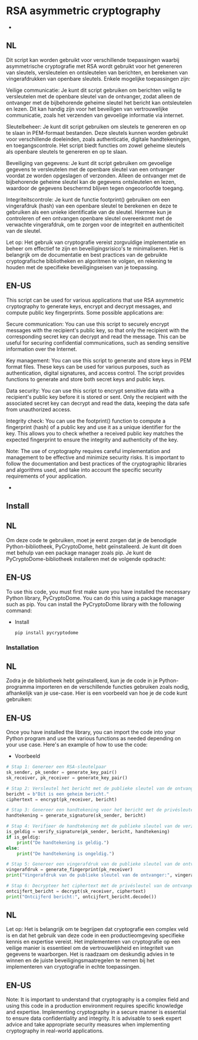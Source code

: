 # RSA asymmetric cryptography
-
NL
-
Dit script kan worden gebruikt voor verschillende toepassingen waarbij asymmetrische cryptografie met RSA wordt gebruikt voor het genereren van sleutels, versleutelen en ontsleutelen van berichten, en berekenen van vingerafdrukken van openbare sleutels. Enkele mogelijke toepassingen zijn:

Veilige communicatie: Je kunt dit script gebruiken om berichten veilig te versleutelen met de openbare sleutel van de ontvanger, zodat alleen de ontvanger met de bijbehorende geheime sleutel het bericht kan ontsleutelen en lezen. Dit kan handig zijn voor het beveiligen van vertrouwelijke communicatie, zoals het verzenden van gevoelige informatie via internet.

Sleutelbeheer: Je kunt dit script gebruiken om sleutels te genereren en op te slaan in PEM-formaat bestanden. Deze sleutels kunnen worden gebruikt voor verschillende doeleinden, zoals authenticatie, digitale handtekeningen, en toegangscontrole. Het script biedt functies om zowel geheime sleutels als openbare sleutels te genereren en op te slaan.

Beveiliging van gegevens: Je kunt dit script gebruiken om gevoelige gegevens te versleutelen met de openbare sleutel van een ontvanger voordat ze worden opgeslagen of verzonden. Alleen de ontvanger met de bijbehorende geheime sleutel kan de gegevens ontsleutelen en lezen, waardoor de gegevens beschermd blijven tegen ongeoorloofde toegang.

Integriteitscontrole: Je kunt de functie footprint() gebruiken om een vingerafdruk (hash) van een openbare sleutel te berekenen en deze te gebruiken als een unieke identificatie van de sleutel. Hiermee kun je controleren of een ontvangen openbare sleutel overeenkomt met de verwachte vingerafdruk, om te zorgen voor de integriteit en authenticiteit van de sleutel.

Let op: Het gebruik van cryptografie vereist zorgvuldige implementatie en beheer om effectief te zijn en beveiligingsrisico's te minimaliseren. Het is belangrijk om de documentatie en best practices van de gebruikte cryptografische bibliotheken en algoritmen te volgen, en rekening te houden met de specifieke beveiligingseisen van je toepassing.



EN-US
-
This script can be used for various applications that use RSA asymmetric cryptography to generate keys, encrypt and decrypt messages, and compute public key fingerprints. Some possible applications are:

Secure communication: You can use this script to securely encrypt messages with the recipient's public key, so that only the recipient with the corresponding secret key can decrypt and read the message. This can be useful for securing confidential communications, such as sending sensitive information over the Internet.

Key management: You can use this script to generate and store keys in PEM format files. These keys can be used for various purposes, such as authentication, digital signatures, and access control. The script provides functions to generate and store both secret keys and public keys.

Data security: You can use this script to encrypt sensitive data with a recipient's public key before it is stored or sent. Only the recipient with the associated secret key can decrypt and read the data, keeping the data safe from unauthorized access.

Integrity check: You can use the footprint() function to compute a fingerprint (hash) of a public key and use it as a unique identifier for the key. This allows you to check whether a received public key matches the expected fingerprint to ensure the integrity and authenticity of the key.

Note: The use of cryptography requires careful implementation and management to be effective and minimize security risks. It is important to follow the documentation and best practices of the cryptographic libraries and algorithms used, and take into account the specific security requirements of your application.

-

## Install

NL
-
Om deze code te gebruiken, moet je eerst zorgen dat je de benodigde Python-bibliotheek, PyCryptoDome, hebt geïnstalleerd. Je kunt dit doen met behulp van een package manager zoals pip. Je kunt de PyCryptoDome-bibliotheek installeren met de volgende opdracht:

EN-US
-
To use this code, you must first make sure you have installed the necessary Python library, PyCryptoDome. You can do this using a package manager such as pip. You can install the PyCryptoDome library with the following command:

* Install
    ```shell
    pip install pycryptodome
    ```

### Installation

NL
-
Zodra je de bibliotheek hebt geïnstalleerd, kun je de code in je Python-programma importeren en de verschillende functies gebruiken zoals nodig, afhankelijk van je use-case. Hier is een voorbeeld van hoe je de code kunt gebruiken:

EN-US
-
Once you have installed the library, you can import the code into your Python program and use the various functions as needed depending on your use case. Here's an example of how to use the code:

* Voorbeeld
```py
# Stap 1: Genereer een RSA-sleutelpaar
sk_sender, pk_sender = generate_key_pair()
sk_receiver, pk_receiver = generate_key_pair()

# Stap 2: Versleutel het bericht met de publieke sleutel van de ontvanger
bericht = b"Dit is een geheim bericht."
ciphertext = encrypt(pk_receiver, bericht)

# Stap 3: Genereer een handtekening voor het bericht met de privésleutel van de verzender
handtekening = generate_signature(sk_sender, bericht)

# Stap 4: Verifieer de handtekening met de publieke sleutel van de verzender
is_geldig = verify_signature(pk_sender, bericht, handtekening)
if is_geldig:
    print("De handtekening is geldig.")
else:
    print("De handtekening is ongeldig.")

# Stap 5: Genereer een vingerafdruk van de publieke sleutel van de ontvanger
vingerafdruk = generate_fingerprint(pk_receiver)
print("Vingerafdruk van de publieke sleutel van de ontvanger:", vingerafdruk)

# Stap 6: Decrypteer het ciphertext met de privésleutel van de ontvanger
ontcijfert_bericht = decrypt(sk_receiver, ciphertext)
print("Ontcijferd bericht:", ontcijfert_bericht.decode())
```

NL
-
Let op: Het is belangrijk om te begrijpen dat cryptografie een complex veld is en dat het gebruik van deze code in een productieomgeving specifieke kennis en expertise vereist. Het implementeren van cryptografie op een veilige manier is essentieel om de vertrouwelijkheid en integriteit van gegevens te waarborgen. Het is raadzaam om deskundig advies in te winnen en de juiste beveiligingsmaatregelen te nemen bij het implementeren van cryptografie in echte toepassingen.

EN-US
-
Note: It is important to understand that cryptography is a complex field and using this code in a production environment requires specific knowledge and expertise. Implementing cryptography in a secure manner is essential to ensure data confidentiality and integrity. It is advisable to seek expert advice and take appropriate security measures when implementing cryptography in real-world applications.
